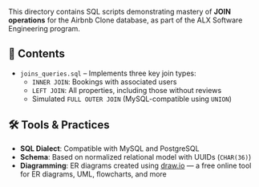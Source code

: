 This directory contains SQL scripts demonstrating mastery of **JOIN operations** for the Airbnb Clone database, as part of the ALX Software Engineering program.

## 📁 Contents

- `joins_queries.sql` – Implements three key join types:
  - `INNER JOIN`: Bookings with associated users
  - `LEFT JOIN`: All properties, including those without reviews
  - Simulated `FULL OUTER JOIN` (MySQL-compatible using `UNION`)

## 🛠️ Tools & Practices

- **SQL Dialect**: Compatible with MySQL and PostgreSQL  
- **Schema**: Based on normalized relational model with UUIDs (`CHAR(36)`)  
- **Diagramming**: ER diagrams created using [draw.io](https://draw.io) — a free online tool for ER diagrams, UML, flowcharts, and more
